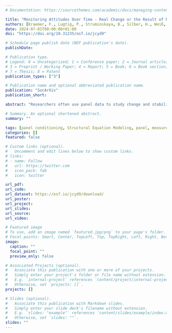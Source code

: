 ```yaml
---
# Documentation: https://sourcethemes.com/academic/docs/managing-content/

title: "Monitoring Attitudes Over Time - Real Change or the Result of Repeated Interviewing?"
authors: [Kraemer, F., Lugtig, P., Struminskaya, B., Silber, H., Weiß, B., Bosnjak, M.]
date: 2024-07-01T00:00:00+01:00
doi: "https://doi.org/10.31235/osf.io/jcyd9"

# Schedule page publish date (NOT publication's date).
publishDate:

# Publication type.
# Legend: 0 = Uncategorized; 1 = Conference paper; 2 = Journal article;
# 3 = Preprint / Working Paper; 4 = Report; 5 = Book; 6 = Book section;
# 7 = Thesis; 8 = Patent
publication_types: ["3"]

# Publication name and optional abbreviated publication name.
publication: "SocArXiv"
publication_short: 

abstract: "Researchers often use panel data to study change and stability of social patterns. However, repeated interviewing can affect respondents’ attitudes in a panel study by raising awareness and triggering reflection processes on surveyed topics (cognitive stimulus hypothesis). We investigated change in respondents’ attitudes about abortion and the underlying mechanisms of attitude change across six waves using data from a survey experiment administered within a probability-based and a non-probability panel in Germany. We manipulated the frequency of receiving identical attitude questions on the same issue. We estimated multiple-group and longitudinal structural equation models to differentiate change in the measurement of reported attitudes from “real” attitude change. We show that repeatedly asking about abortion increases the reliability of respondents’ reported abortion attitudes, providing support for the cognitive stimulus hypothesis. Our results also suggest that improved response behavior due to general survey experience further enhances attitude reliability when answering identical attitude questions repeatedly."

# Summary. An optional shortened abstract.
summary: ""

tags: [panel conditioning, Structural Equation Modeling, panel, measurement]
categories: []
featured: false

# Custom links (optional).
#   Uncomment and edit lines below to show custom links.
# links:
# - name: Follow
#   url: https://twitter.com
#   icon_pack: fab
#   icon: twitter

url_pdf:
url_code: 
url_dataset: https://osf.io/jcyd9/download/
url_poster:
url_project:
url_slides:
url_source:
url_video:

# Featured image
# To use, add an image named `featured.jpg/png` to your page's folder. 
# Focal points: Smart, Center, TopLeft, Top, TopRight, Left, Right, BottomLeft, Bottom, BottomRight.
image:
  caption: ""
  focal_point: ""
  preview_only: false

# Associated Projects (optional).
#   Associate this publication with one or more of your projects.
#   Simply enter your project's folder or file name without extension.
#   E.g. `internal-project` references `content/project/internal-project/index.md`.
#   Otherwise, set `projects: []`.
projects: []

# Slides (optional).
#   Associate this publication with Markdown slides.
#   Simply enter your slide deck's filename without extension.
#   E.g. `slides: "example"` references `content/slides/example/index.md`.
#   Otherwise, set `slides: ""`.
slides: ""
---
```

